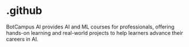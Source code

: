 # .github
BotCampus AI provides AI and ML courses for professionals, offering hands-on learning and real-world projects to help learners advance their careers in AI.
